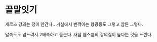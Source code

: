 # 끝말잇기

제로초 강의는 정이 안간다.. 거실에서 번쩍이는 형광등도 그렇고 암튼 그렇다. 

말속도도 넘느려서 2배속하고 듣는다.   새삼 웹스썜의 강의질이 높다는 것을 느낀다. 

```text

```

